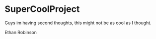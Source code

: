 # SuperCoolProject

Guys im having second thoughts, this might not be as cool as I thought.

Ethan Robinson